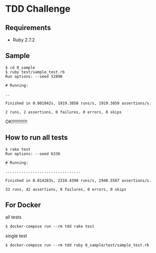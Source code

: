 # TDD Challenge
## Requirements
- Ruby 2.7.2

## Sample

```
$ cd 0_sample
$ ruby test/sample_test.rb
Run options: --seed 52890

# Running:

..

Finished in 0.001042s, 1919.3858 runs/s, 1919.3858 assertions/s.

2 runs, 2 assertions, 0 failures, 0 errors, 0 skips
```

OK!!!!!!!!!!!!

## How to run all tests
```
$ rake test
Run options: --seed 6336

# Running:

.................................

Finished in 0.014283s, 2310.4390 runs/s, 2940.5587 assertions/s.

33 runs, 42 assertions, 0 failures, 0 errors, 0 skips
```

## For Docker
all tests
```
$ docker-compose run --rm tdd rake test
```

single test
```
$ docker-compose run --rm tdd ruby 0_sample/test/sample_test.rb
```
